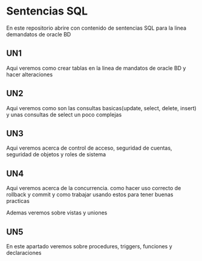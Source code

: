 # Sentencias SQL
En este repositorio abrire con contenido de sentencias SQL para la linea demandatos de oracle BD

## UN1
Aqui veremos como crear tablas en la linea de mandatos de oracle BD y hacer alteraciones

## UN2
Aqui veremos como son las consultas basicas(update, select, delete, insert) y unas consultas de select un poco complejas

## UN3
Aqui veremos acerca de control de acceso, seguridad de cuentas, seguridad de objetos y roles de sistema 

## UN4 
Aqui veremos acerca de la concurrencia. como hacer uso correcto de rollback y commit y como trabajar usando estos para tener buenas practicas 

Ademas veremos sobre vistas y uniones
 
## UN5
En este apartado veremos sobre procedures, triggers, funciones y declaraciones 